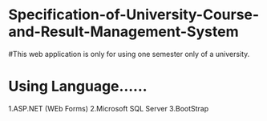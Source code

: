 # Specification-of-University-Course-and-Result-Management-System
#This web application is only for using one semester only of a university.

# Using Language......
1.ASP.NET (WEb Forms)
2.Microsoft SQL Server
3.BootStrap
